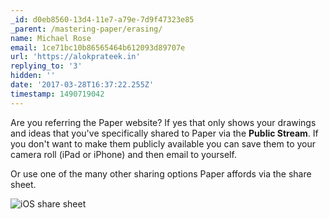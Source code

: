 ```yaml
---
_id: d0eb8560-13d4-11e7-a79e-7d9f47323e85
_parent: /mastering-paper/erasing/
name: Michael Rose
email: 1ce71bc10b86565464b612093d89707e
url: 'https://alokprateek.in'
replying_to: '3'
hidden: ''
date: '2017-03-28T16:37:22.255Z'
timestamp: 1490719042
---
```


Are you referring the Paper website? If yes that only shows your drawings and
ideas that you've specifically shared to Paper via the **Public Stream**. If you
don't want to make them publicly available you can save them to your camera roll
(iPad or iPhone) and then email to yourself.

Or use one of the many other sharing options Paper affords via the share sheet.

![iOS share sheet](https://i.imgur.com/Y5vQu9G.jpg)
